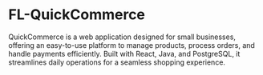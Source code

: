 # FL-QuickCommerce
QuickCommerce is a web application designed for small businesses, offering an easy-to-use platform to manage products, process orders, and handle payments efficiently. Built with React, Java, and PostgreSQL, it streamlines daily operations for a seamless shopping experience.
